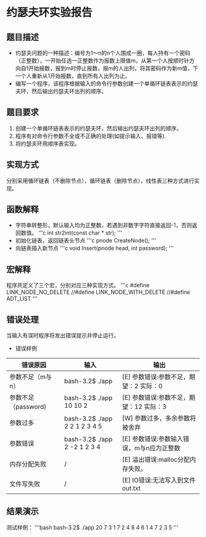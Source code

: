 # 约瑟夫环实验报告

## 题目描述
* 约瑟夫问题的一种描述：编号为1～n的n个人围成一圈，每人持有一个密码（正整数），一开始任选一正整数作为报数上限值m，从第一个人按顺时针方向自1开始报数，报到m时停止报数，报m的人出列，将其密码作为新m值，下一个人重新从1开始报数，直到所有人出列为止。
* 编写一个程序，该程序根据输入的命令行参数创建一个单循环链表表示的约瑟夫环，然后输出约瑟夫环出列的顺序。
## 题目要求
1. 创建一个单循环链表表示的约瑟夫环，然后输出约瑟夫环出列的顺序。
2. 程序有对命令行参数不全或不正确的处理(如提示输入、报错等).
3. 将约瑟夫环用顺序表实现。

## 实现方式
分别采用循环链表（不删除节点），循环链表（删除节点），线性表三种方式进行实现。
## 函数解释
* 字符串转整形，默认输入均为正整数，若遇到非数字字符直接返回-1，否则返回数值。
‘’‘c
int str2int(const char * str);
'''
* 初始化链表，返回链表头节点
'''c
pnode CreateNode();
'''
* 向链表插入新节点
'''c
void Insert(pnode head, int password);
'''
## 宏解释
程序共定义了三个宏，分别对应三种实现方式。
'''c
#define LINK_NODE_NO_DELETE
//#define LINK_NODE_WITH_DELETE
//#define ADT_LIST
'''
## 错误处理
当输入有误时程序将发出错误提示并停止运行。
* 错误样例

|错误原因|输入|输出|
|---|---|---|
|参数不足（m与n）|bash-3.2$ ./app|[E] 参数错误:参数不足，期望：2 实际：0|
|参数不足（password)|bash-3.2$ ./app 10 10 2|[E] 参数错误:参数不足，期望：12 实际：3|
|参数过多|bash-3.2$ ./app 2 2 1 2 3 4 5|[W] 参数过多，多余参数将被舍弃|
|参数错误|bash-3.2$ ./app 2 -2 1 2 3 4|[E] 参数错误:参数输入错误，m与n应为正整数|
|内存分配失败|/|[E] 溢出错误:malloc分配内存失败。|
|文件写失败|/|[E] IO错误:无法写入到文件out.txt|


## 结果演示
测试样例：
'''bash
bash-3.2$ ./app 20 7 3 1 7 2 4 8 4
6 1 4 7 2 3 5
'''
